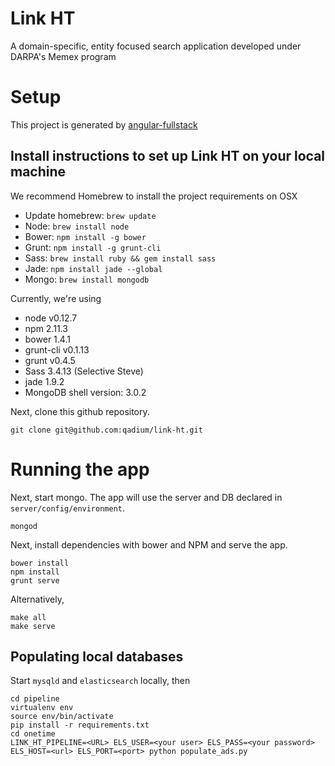 # Link HT
A domain-specific, entity focused search application developed under DARPA's Memex program

# Setup
This project is generated by [angular-fullstack](https://github.com/DaftMonk/generator-angular-fullstack)

## Install instructions to set up Link HT on your local machine

We recommend Homebrew to install the project requirements on OSX

- Update homebrew: `brew update`
- Node: `brew install node`
- Bower: `npm install -g bower`
- Grunt: `npm install -g grunt-cli`
- Sass: `brew install ruby && gem install sass`
- Jade: `npm install jade --global`
- Mongo: `brew install mongodb`


Currently, we're using

- node v0.12.7
- npm 2.11.3
- bower 1.4.1
- grunt-cli v0.1.13
- grunt v0.4.5
- Sass 3.4.13 (Selective Steve)
- jade 1.9.2
- MongoDB shell version: 3.0.2


Next, clone this github repository.

```
git clone git@github.com:qadium/link-ht.git
```

# Running the app

Next, start mongo. The app will use the server and DB declared in `server/config/environment`. 

```
mongod
```

Next, install dependencies with bower and NPM and serve the app.

```
bower install
npm install
grunt serve
```

Alternatively, 
```
make all
make serve
```

## Populating local databases
Start `mysqld` and `elasticsearch` locally, then
```
cd pipeline
virtualenv env
source env/bin/activate
pip install -r requirements.txt
cd onetime
LINK_HT_PIPELINE=<URL> ELS_USER=<your user> ELS_PASS=<your password> ELS_HOST=<url> ELS_PORT=<port> python populate_ads.py
```


